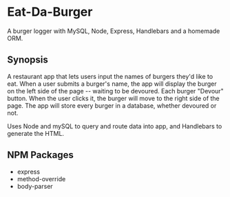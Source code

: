# Eat-Da-Burger
A burger logger with MySQL, Node, Express, Handlebars and a homemade ORM.

## Synopsis
A restaurant app that lets users input the names of burgers they'd like to eat. When a user submits a burger's name, the app will display the burger on the left side of the page -- waiting to be devoured. Each burger "Devour" button. When the user clicks it, the burger will move to the right side of the page. The app will store every burger in a database, whether devoured or not.

Uses Node and mySQL to query and route data into app, and Handlebars to generate the HTML.

## NPM Packages 
- express
- method-override
- body-parser
